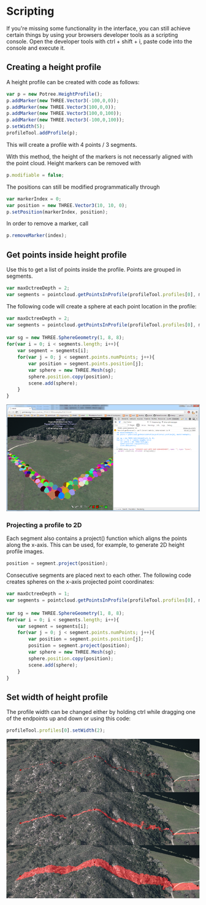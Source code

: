 
# Scripting

If you're missing some functionality in the interface, you can still achieve certain things by using your browsers developer tools as a scripting console. Open the developer tools with ctrl + shift + i, paste code into the console and execute it.

## Creating a height profile

A height profile can be created with code as follows:

```javascript
var p = new Potree.HeightProfile();
p.addMarker(new THREE.Vector3(-100,0,0));
p.addMarker(new THREE.Vector3(100,0,0));
p.addMarker(new THREE.Vector3(100,0,100));
p.addMarker(new THREE.Vector3(-100,0,100));
p.setWidth(5);
profileTool.addProfile(p);
```

This will create a profile with 4 points / 3 segments.

With this method, the height of the markers is not necessarly aligned with the point
cloud. Height markers can be removed with

```javascript
p.modifiable = false;
```

The positions can still be modified programmatically through

```javascript
var markerIndex = 0;
var position = new THREE.Vector3(10, 10, 0);
p.setPosition(markerIndex, position);
```

In order to remove a marker, call

```javascript
p.removeMarker(index);
```


## Get points inside height profile

Use this to get a list of points inside the profile.
Points are grouped in segments.

```javascript
var maxOctreeDepth = 2;
var segments = pointcloud.getPointsInProfile(profileTool.profiles[0], maxOctreeDepth);
```

The following code will create a sphere at each point location in the profile:

```javascript
var maxOctreeDepth = 2;
var segments = pointcloud.getPointsInProfile(profileTool.profiles[0], maxOctreeDepth);

var sg = new THREE.SphereGeometry(1, 8, 8);
for(var i = 0; i < segments.length; i++){
	var segment = segments[i];
	for(var j = 0; j < segment.points.numPoints; j++){
		var position = segment.points.position[j];
		var sphere = new THREE.Mesh(sg);
		sphere.position.copy(position);
		scene.add(sphere);
	}
}
```

![](./images/scripting_profile_spheres.png)

### Projecting a profile to 2D

Each segment also contains a project() function which aligns the points along the x-axis.
This can be used, for example, to generate 2D height profile images.

```javascript
position = segment.project(position);
```

Consecutive segments are placed next to each other. The following code
creates spheres on the x-axis projected point coordinates:

```javascript
var maxOctreeDepth = 1;
var segments = pointcloud.getPointsInProfile(profileTool.profiles[0], maxOctreeDepth);

var sg = new THREE.SphereGeometry(1, 8, 8);
for(var i = 0; i < segments.length; i++){
	var segment = segments[i];
	for(var j = 0; j < segment.points.numPoints; j++){
		var position = segment.points.position[j];
		position = segment.project(position);
		var sphere = new THREE.Mesh(sg);
		sphere.position.copy(position);
		scene.add(sphere);
	}
}
```


## Set width of height profile

The profile width can be changed either by holding ctrl while dragging one of the
endpoints up and down or using this code:

```javascript
profileTool.profiles[0].setWidth(2);
```

![](./images/scripting_profile_width.png)
